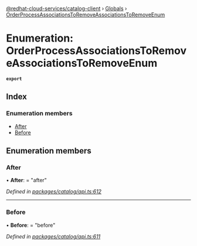 [@redhat-cloud-services/catalog-client](../README.md) › [Globals](../globals.md) › [OrderProcessAssociationsToRemoveAssociationsToRemoveEnum](orderprocessassociationstoremoveassociationstoremoveenum.md)

# Enumeration: OrderProcessAssociationsToRemoveAssociationsToRemoveEnum

**`export`** 

## Index

### Enumeration members

* [After](orderprocessassociationstoremoveassociationstoremoveenum.md#after)
* [Before](orderprocessassociationstoremoveassociationstoremoveenum.md#before)

## Enumeration members

###  After

• **After**: = "after"

*Defined in [packages/catalog/api.ts:612](https://github.com/Hyperkid123/javascript-clients/blob/master/packages/catalog/api.ts#L612)*

___

###  Before

• **Before**: = "before"

*Defined in [packages/catalog/api.ts:611](https://github.com/Hyperkid123/javascript-clients/blob/master/packages/catalog/api.ts#L611)*

